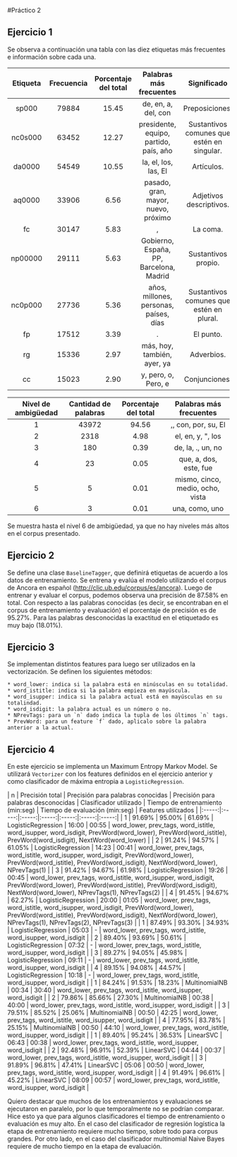 #Práctico 2


## Ejercicio 1
Se observa a continuación una tabla con las diez etiquetas más frecuentes
e información sobre cada una.

| Etiqueta | Frecuencia | Porcentaje del total | Palabras más frecuentes |Significado|
|:-----:|:-----:|:-----:|:-----:|:-----:|
|sp000	| 79884 | 15.45	| de, en, a, del, con | Preposiciones. |
|nc0s000| 63452 | 12.27	| presidente, equipo, partido, país, año | Sustantivos comunes que estén en singular. |
|da0000	| 54549 | 10.55	| la, el, los, las, El | Artículos. |
|aq0000	| 33906 | 6.56	| pasado, gran, mayor, nuevo, próximo | Adjetivos descriptivos. |
|fc     | 30147 | 5.83	| , | La coma. |
|np00000| 29111 | 5.63	| Gobierno, España, PP, Barcelona, Madrid | Sustantivos propio. |
|nc0p000| 27736 | 5.36	| años, millones, personas, países, días | Sustantivos comunes que estén en plural. |
|fp	    | 17512 | 3.39	| . | El punto. |
|rg	    | 15336	| 2.97	| más, hoy, también, ayer, ya | Adverbios. |
|cc	    | 15023	| 2.90	| y, pero, o, Pero, e | Conjunciones. |

| Nivel de ambigüedad | Cantidad de palabras | Porcentaje del total | Palabras más frecuentes |
|:-----:|:-----:|:-----:|:-----:|
|1|	43972|	94.56	|,, con, por, su, El|
|2|	2318|	4.98	|el, en, y, ", los|
|3|	180|	0.39	|de, la, ., un, no|
|4|	23|	0.05	|que, a, dos, este, fue|
|5|	5|	0.01	|mismo, cinco, medio, ocho, vista|
|6|	3|	0.01	|una, como, uno|

Se muestra hasta el nivel 6 de ambigüedad, ya que no hay niveles más
altos en el corpus presentado.

## Ejercicio 2
Se define una clase `BaselineTagger`, que definirá etiquetas de acuerdo
a los datos de entrenamiento. Se entrena y evalúa el modelo utilizando
el corpus de Ancora en español (http://clic.ub.edu/corpus/es/ancora).
Luego de entrenar y evaluar el corpus, podemos observa una precisión
de 87.58% en total. Con respecto a las palabras conocidas (es decir,
se encontraban en el corpus de entrenamiento y evaluación) el
porcentaje de precisión es de 95.27%. Para las palabras desconocidas
la exactitud en el etiquetado es muy bajo (18.01%).

## Ejercicio 3
Se implementan distintos features para luego ser utilizados en la
vectorización. Se definen los siguientes métodos:

    * word_lower: indica si la palabra está en minúsculas en su totalidad.
    * word_istitle: indica si la palabra empieza en mayúscula.
    * word_isupper: indica si la palabra actual está en mayúsculas en su totalindad.
    * word_isdigit: la palabra actual es un número o no.
    * NPrevTags: para un `n` dado indica la tupla de los últimos `n` tags.
    * PrevWord: para un feature `f` dado, aplicalo sobre la palabra anterior a la actual.

## Ejercicio 4
En este ejercicio se implementa un Maximum Entropy Markov Model. Se utilizará
`Vectorizer` con los features definidos en el ejercicio anterior y como clasificador
de máxima entropia a `LogisticRegression`.

| n | Precisión total | Precisión para palabras conocidas | Precisión para palabras desconocidas | Clasificador utilizado | Tiempo de entrenamiento (min:seg) | Tiempo de evaluación (min:seg) | Features utilizados |
|:-----:|:-----:|:-----:|:-----:|:-----:|:-----:|:-----:|
| 1 | 91.69% | 95.00% | 61.69% | LogisticRegression | 16:00 | 00:55 | word_lower, prev_tags, word_istitle, word_isupper, word_isdigit, PrevWord(word_lower), PrevWord(word_istitle), PrevWord(word_isdigit), NextWord(word_lower) |
| 2 | 91.24% | 94.57% | 61.05% | LogisticRegression | 14:23 | 00:41 | word_lower, prev_tags, word_istitle, word_isupper, word_isdigit, PrevWord(word_lower), PrevWord(word_istitle), PrevWord(word_isdigit), NextWord(word_lower), NPrevTags(1) |
| 3 | 91.42% | 94.67% | 61.98% | LogisticRegression | 19:26 | 00:45 | word_lower, prev_tags, word_istitle, word_isupper, word_isdigit, PrevWord(word_lower), PrevWord(word_istitle), PrevWord(word_isdigit), NextWord(word_lower), NPrevTags(1), NPrevTags(2) |
| 4 | 91.45% | 94.67% | 62.27% | LogisticRegression | 20:00 | 01:05 | word_lower, prev_tags, word_istitle, word_isupper, word_isdigit, PrevWord(word_lower), PrevWord(word_istitle), PrevWord(word_isdigit), NextWord(word_lower), NPrevTags(1), NPrevTags(2), NPrevTags(3) |
| 1 | 87.49% | 93.30% | 34.93% | LogisticRegression | 05:03 | - | word_lower, prev_tags, word_istitle, word_isupper, word_isdigit |
| 2 | 89.40% | 93.69% | 50.61% | LogisticRegression | 07:32 | - | word_lower, prev_tags, word_istitle, word_isupper, word_isdigit |
| 3 | 89.27% | 94.05% | 45.98% | LogisticRegression | 09:11 | - | word_lower, prev_tags, word_istitle, word_isupper, word_isdigit |
| 4 | 89.15% | 94.08% | 44.57% | LogisticRegression | 10:18 | - | word_lower, prev_tags, word_istitle, word_isupper, word_isdigit |
| 1 | 84.24% | 91.53% | 18.23% | MultinomialNB | 00:34 | 30:40 | word_lower, prev_tags, word_istitle, word_isupper, word_isdigit |
| 2 | 79.86% | 85.66% | 27.30% | MultinomialNB | 00:38 | 40:00 | word_lower, prev_tags, word_istitle, word_isupper, word_isdigit |
| 3 | 79.51% | 85.52% | 25.06% | MultinomialNB | 00:50 | 42:25 | word_lower, prev_tags, word_istitle, word_isupper, word_isdigit |
| 4 | 77.95% | 83.78% | 25.15% | MultinomialNB | 00:50 | 44:10 | word_lower, prev_tags, word_istitle, word_isupper, word_isdigit |
| 1 | 89.40% | 95.24% | 36.53% | LinearSVC | 06:43 | 00:38 | word_lower, prev_tags, word_istitle, word_isupper, word_isdigit |
| 2 | 92.48% | 96.91% | 52.39% | LinearSVC | 04:44 | 00:37 | word_lower, prev_tags, word_istitle, word_isupper, word_isdigit |
| 3 | 91.89% | 96.81% | 47.41% | LinearSVC | 05:06 | 00:50 | word_lower, prev_tags, word_istitle, word_isupper, word_isdigit |
| 4 | 91.49% | 96.61% | 45.22% | LinearSVC | 08:09 | 00:57 | word_lower, prev_tags, word_istitle, word_isupper, word_isdigit |

Quiero destacar que muchos de los entrenamientos y evaluaciones se ejecutaron
en paralelo, por lo que temporalmente no se podrían comparar. Hice esto
ya que para algunos clasificadores el tiempo de entrenamiento o evaluación
es muy alto. En el caso del clasificador de regresión logística la etapa
de entrenamiento requiere mucho tiempo, sobre todo para corpus grandes.
Por otro lado, en el caso del clasificador multinomial Naive Bayes requiere
de mucho tiempo en la etapa de evaluación.